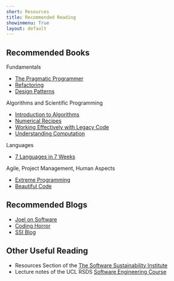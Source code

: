 ```yaml
---
short: Resources
title: Recommended Reading
showinmenu: True
layout: default
---
```


Recommended Books
-----------------

Fundamentals
* [The Pragmatic Programmer](http://ucl-primo.hosted.exlibrisgroup.com/UCL_VU1:CSCOP_UCL:UCL_LMS_DS000044120)
* [Refactoring](http://ucl-primo.hosted.exlibrisgroup.com/UCL_VU1:CSCOP_UCL:UCL_LMS_DS000044120)
* [Design Patterns](http://ucl-primo.hosted.exlibrisgroup.com/UCL_VU1:CSCOP_UCL:UCL_LMS_DS000044120)

Algorithms and Scientific Programming
* [Introduction to Algorithms](http://ucl-primo.hosted.exlibrisgroup.com/UCL_VU1:CSCOP_UCL:UCL_LMS_DS001641452)
* [Numerical Recipes](http://ucl-primo.hosted.exlibrisgroup.com/UCL_VU1:CSCOP_UCL:UCL_LMS_DS000044120)
* [Working Effectively with Legacy Code](http://www.amazon.co.uk/Working-Effectively-Legacy-Michael-Feathers/dp/0131177052/ref=sr_1_1?s=books&ie=UTF8&qid=1455280298&sr=1-1&keywords=feathers+working+with+legacy+code)
* [Understanding Computation](http://ucl-primo.hosted.exlibrisgroup.com/UCL_VU1:CSCOP_UCL:TN_dawson9781449330118)

Languages
* [7 Languages in 7 Weeks](http://ucl-primo.hosted.exlibrisgroup.com/UCL_VU1:CSCOP_UCL:TN_proquest860709874)

Agile, Project Management, Human Aspects
* [Extreme Programming](http://ucl-primo.hosted.exlibrisgroup.com/UCL_VU1:CSCOP_UCL:UCL_LMS_DS000044120)
* [Beautiful Code](http://www.amazon.co.uk/Beautiful-Code-Leading-Programmers-Practice/dp/0596510047%3FSubscriptionId%3DAKIAILSHYYTFIVPWUY6Q%26tag%3Dduckduckgo-osx-uk-21%26linkCode%3Dxm2%26camp%3D2025%26creative%3D165953%26creativeASIN%3D0596510047)

Recommended Blogs
-------------------
* [Joel on Software](http://joelonsoftware.com)
* [Coding Horror](http://blog.codinghorror.com)
* [SSI Blog](http://www.software.ac.uk/blog)

Other Useful Reading
--------------------

* Resources Section of the
[The Software Sustainability Institute](http://software.ac.uk/resources)
* Lecture notes of the UCL RSDS
[Software Engineering Course](http://development.rc.ucl.ac.uk/training/engineering)
